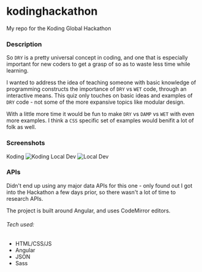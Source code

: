 kodinghackathon
===============

My repo for the Koding Global Hackathon

### Description

So `DRY` is a pretty universal concept in coding, and one that is especially important for new coders to get a grasp of so as to waste less time while learning.

I wanted to address the idea of teaching someone with basic knowledge of programming constructs the importance of `DRY` vs `WET` code, through an interactive means. This quiz only touches on basic ideas and examples of `DRY` code - not some of the more expansive topics like modular design.

With a little more time it would be fun to make `DRY` vs `DAMP` vs `WET` with even more examples. I think a `CSS` specific set of examples would benifit a lot of folk as well.

### Screenshots

Koding
![Koding](http://i.imgur.com/qvONHSW.png "Koding")
Local Dev
![Local Dev](http://i.imgur.com/THo4R7v.png "Local Dev")


### APIs

Didn't end up using any major data APIs for this one - only found out I got into the Hackathon a few days prior, so there wasn't a lot of time to research APIs.

The project is built around Angular, and uses CodeMirror editors.


###### Tech used:

- HTML/CSS/JS
- Angular
- JSON
- Sass

